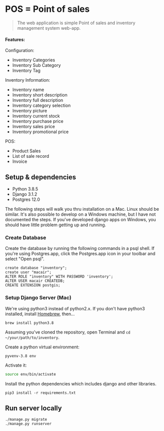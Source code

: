 # POS = Point of sales
> The web application is simple Point of sales and inventory management system web-app.
 #### Features:
 Configuration:
 -  Inventory Categories
 -  Inventory Sub Category
 -  Inventory Tag
 
 Inventory Information:
 - Inventory name 
 - Inventory short description  
 - Inventory full description  
 - Inventory category selection  
 - Inventory picture 
 - Inventory current stock
 - Inventory purchase price
 - Inventory sales price
 - Inventory promotional price
 
 POS:
 - Product Sales
 - List of sale record
 - Invoice 

## Setup & dependencies

- Python 3.8.5
- Django 3.1.2
- Postgres 12.0

The following steps will walk you thru installation on a Mac. Linux should be similar.
It's also possible to develop on a Windows machine, but I have not documented the steps.
If you've developed django apps on Windows, you should have little problem getting
up and running.


### Create Database

Create the database by running the following commands in a psql shell. If you're using
Postgres.app, click the Postgres.app icon in your toolbar and select "Open psql".

```
create database "inventory";
create user "macair";
ALTER ROLE "inventory" WITH PASSWORD 'inventory';
ALTER USER macair CREATEDB;
CREATE EXTENSION postgis;
```


### Setup Django Server (Mac)

We're using python3 instead of python2.x. If you don't have python3 installed,
install [Homebrew](http://brew.sh), then…

```
brew install python3.8
```

Assuming you've cloned the repository, open Terminal and `cd ~/your/path/to/inventory`.

Create a python virtual environment:

```bash
pyvenv-3.8 env
```

Activate it:

```bash
source env/bin/activate
```

Install the python dependencies which includes django and other libraries.

```
pip3 install -r requirements.txt
```


## Run server locally

```
./manage.py migrate
./manage.py runserver
```
